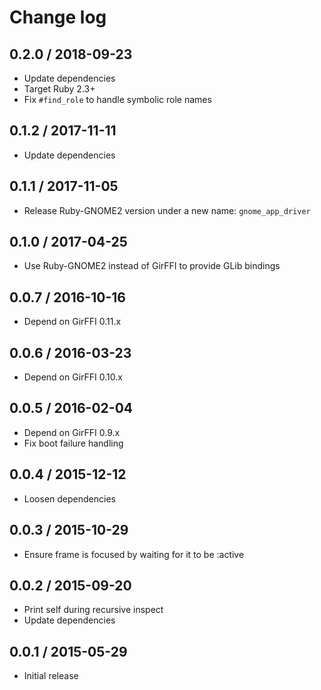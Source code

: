 # Change log

## 0.2.0 / 2018-09-23

* Update dependencies
* Target Ruby 2.3+
* Fix `#find_role` to handle symbolic role names

## 0.1.2 / 2017-11-11

* Update dependencies

## 0.1.1 / 2017-11-05

* Release Ruby-GNOME2 version under a new name: `gnome_app_driver`

## 0.1.0 / 2017-04-25

* Use Ruby-GNOME2 instead of GirFFI to provide GLib bindings

## 0.0.7 / 2016-10-16

* Depend on GirFFI 0.11.x

## 0.0.6 / 2016-03-23

* Depend on GirFFI 0.10.x

## 0.0.5 / 2016-02-04

* Depend on GirFFI 0.9.x
* Fix boot failure handling

## 0.0.4 / 2015-12-12

* Loosen dependencies

## 0.0.3 / 2015-10-29

* Ensure frame is focused by waiting for it to be :active

## 0.0.2 / 2015-09-20

* Print self during recursive inspect
* Update dependencies

## 0.0.1 / 2015-05-29

* Initial release
